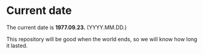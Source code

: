 # Current date

The current date is **1977.09.23.** (YYYY.MM.DD.)

This repository will be good when the world ends, so we will know how long it lasted.